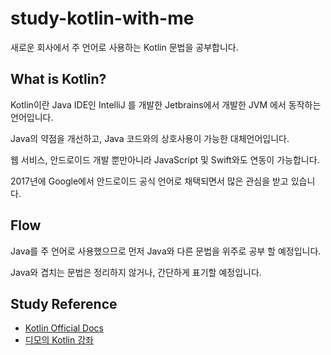 # study-kotlin-with-me
새로운 회사에서 주 언어로 사용하는 Kotlin 문법을 공부합니다.

## What is Kotlin?
Kotlin이란 Java IDE인 IntelliJ 를 개발한 Jetbrains에서 개발한 JVM 에서 동작하는 언어입니다.

Java의 약점을 개선하고, Java 코드와의 상호사용이 가능한 대체언어입니다.

웹 서비스, 안드로이드 개발 뿐만아니라 JavaScript 및 Swift와도 연동이 가능합니다.

2017년에 Google에서 안드로이드 공식 언어로 채택되면서 많은 관심을 받고 있습니다.  

## Flow
Java를 주 언어로 사용했으므로 먼저 Java와 다른 문법을 위주로 공부 할 예정입니다.

Java와 겹치는 문법은 정리하지 않거나, 간단하게 표기할 예정입니다.

## Study Reference
- [Kotlin Official Docs](https://kotlinlang.org/docs/home.html)
- [디모의 Kotlin 강좌](https://www.youtube.com/playlist?list=PLQdnHjXZyYadiw5aV3p6DwUdXV2bZuhlN)
